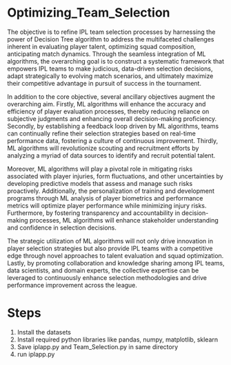 # Optimizing_Team_Selection
The objective is to refine IPL team selection processes by harnessing the power of Decision Tree algorithm to address the multifaceted challenges inherent in evaluating player talent, optimizing squad composition, anticipating match dynamics. Through the seamless integration of ML algorithms, the overarching goal is to construct a systematic framework that empowers IPL teams to make judicious, data-driven selection decisions, adapt strategically to evolving match scenarios, and ultimately maximize their competitive advantage in pursuit of success in the tournament.

In addition to the core objective, several ancillary objectives augment the overarching aim. Firstly, ML algorithms will enhance the accuracy and efficiency of player evaluation processes, thereby reducing reliance on subjective judgments and enhancing overall decision-making proficiency. Secondly, by establishing a feedback loop driven by ML algorithms, teams can continually refine their selection strategies based on real-time performance data, fostering a culture of continuous improvement. Thirdly, ML algorithms will revolutionize scouting and recruitment efforts by analyzing a myriad of data sources to identify and recruit potential talent.

Moreover, ML algorithms will play a pivotal role in mitigating risks associated with player injuries, form fluctuations, and other uncertainties by developing predictive models that assess and manage such risks proactively. Additionally, the personalization of training and development programs through ML analysis of player biometrics and performance metrics will optimize player performance while minimizing injury risks. Furthermore, by fostering transparency and accountability in decision-making processes, ML algorithms will enhance stakeholder understanding and confidence in selection decisions.

The strategic utilization of ML algorithms will not only drive innovation in player selection strategies but also provide IPL teams with a competitive edge through novel approaches to talent evaluation and squad optimization. Lastly, by promoting collaboration and knowledge sharing among IPL teams, data scientists, and domain experts, the collective expertise can be leveraged to continuously enhance selection methodologies and drive performance improvement across the league.

# Steps
1) Install the datasets
2) Install required python libraries like pandas, numpy, matplotlib, sklearn
3) Save iplapp.py and Team_Selection.py in same directory
4) run iplapp.py
